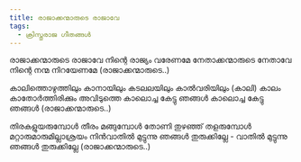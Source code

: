 ```yaml
---
title: രാജാക്കന്മാരുടെ രാജാവേ
tags:
  - ക്രിസ്തുരാജ ഗീതങ്ങൾ
---
```

രാജാക്കന്മാരുടെ രാജാവേ
നിന്റെ രാജ്യം വരേണമേ
നേതാക്കന്മാരുടെ നേതാവേ
നിന്റെ നന്മ നിറയേണമേ
(രാജാക്കന്മാരുടെ..)

കാലിത്തൊഴുത്തിലും കാനായിലും
കടലലയിലും കാൽവരിയിലും (കാലി)
കാലം കാതോർത്തിരിക്കും അവിടുത്തെ
കാലൊച്ച കേട്ടു ഞങ്ങൾ കാലൊച്ച കേട്ടു ഞങ്ങൾ
(രാജാക്കന്മാരുടെ..)

തിരകളുയരുമ്പോൾ തീരം മങ്ങുമ്പോൾ
തോണി തുഴഞ്ഞ് തളരുമ്പോൾ
മറ്റാരുമാരുമില്ലാശ്രയം നിൻവാതിൽ
മുട്ടുന്നു ഞങ്ങൾ തുരുക്കില്ലേ - വാതിൽ മുട്ടുന്നു ഞങ്ങൾ തുരുക്കില്ലേ
(രാജാക്കന്മാരുടെ..)